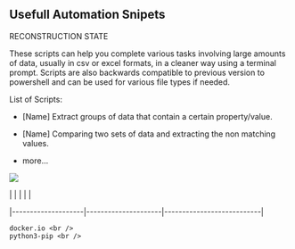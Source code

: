 ## Usefull Automation Snipets 

RECONSTRUCTION STATE

These scripts can help you complete various tasks involving large amounts of data, usually in csv or excel formats, in a cleaner way using a terminal prompt.
Scripts are also backwards compatible to previous version to powershell and can be used for various file types if needed.

List of Scripts: 

- [Name] Extract groups of data that contain a certain property/value.

- [Name] Comparing two sets of data and extracting the non matching values.

- more...

  

<img src=".png">

|        |    |    |  |

|--------------------|---------------------|---------------------------|

	docker.io <br /> 
	python3-pip <br />
